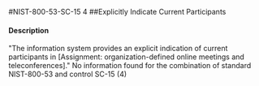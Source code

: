 #NIST-800-53-SC-15 4
##Explicitly Indicate Current Participants
#### Description
"The information system provides an explicit indication of current participants in [Assignment: organization-defined online meetings and teleconferences]."
No information found for the combination of standard NIST-800-53 and control SC-15 (4)
